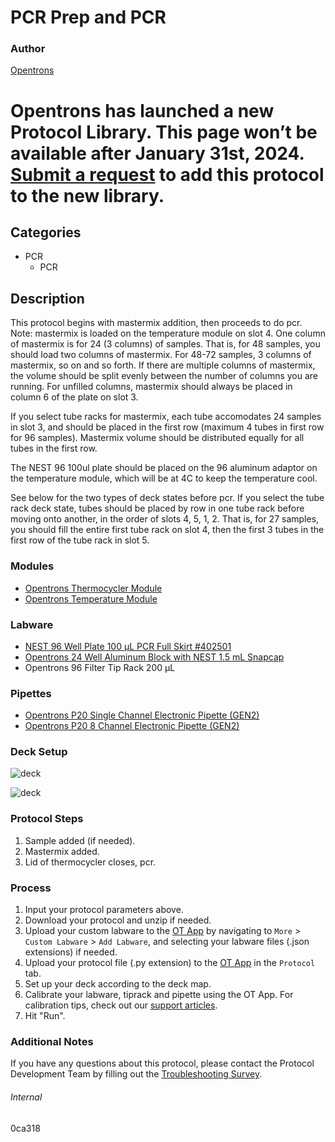 # PCR Prep and PCR


### Author
[Opentrons](https://opentrons.com/)



# Opentrons has launched a new Protocol Library. This page won’t be available after January 31st, 2024. [Submit a request](https://docs.google.com/forms/d/e/1FAIpQLSdYYp9QCKow4nn0KlCVsMS3HX0eJ0N9O7-erajKvcpT0lWbSg/viewform) to add this protocol to the new library.

## Categories
* PCR
	* PCR


## Description
This protocol begins with mastermix addition, then proceeds to do pcr. Note: mastermix is loaded on the temperature module on slot 4. One column of mastermix is for 24 (3 columns) of samples. That is, for 48 samples, you should load two columns of mastermix. For 48-72 samples, 3 columns of mastermix, so on and so forth. If there are multiple columns of mastermix, the volume should be split evenly between the number of columns you are running. For unfilled columns, mastermix should always be placed in column 6 of the plate on slot 3.

If you select tube racks for mastermix, each tube accomodates 24 samples in slot 3, and should be placed in the first row (maximum 4 tubes in first row for 96 samples). Mastermix volume should be distributed equally for all tubes in the first row. 

The NEST 96 100ul plate should be placed on the 96 aluminum adaptor on the temperature module, which will be at 4C to keep the temperature cool.

See below for the two types of deck states before pcr. If you select the tube rack deck state, tubes should be placed by row in one tube rack before moving onto another, in the order of slots 4, 5, 1, 2. That is, for 27 samples, you should fill the entire first tube rack on slot 4, then the first 3 tubes in the first row of the tube rack in slot 5.



### Modules
* [Opentrons Thermocycler Module](https://shop.opentrons.com/thermocycler-module-1/)
* [Opentrons Temperature Module](https://shop.opentrons.com/thermocycler-module-1/)


### Labware
* [NEST 96 Well Plate 100 µL PCR Full Skirt #402501](http://www.cell-nest.com/page94?_l=en&product_id=97&product_category=96)
* [Opentrons 24 Well Aluminum Block with NEST 1.5 mL Snapcap](https://shop.opentrons.com/collections/opentrons-tips/products/tube-rack-set-1)
* Opentrons 96 Filter Tip Rack 200 µL


### Pipettes
* [Opentrons P20 Single Channel Electronic Pipette (GEN2)](https://shop.opentrons.com/single-channel-electronic-pipette-p20/)
* [Opentrons P20 8 Channel Electronic Pipette (GEN2)](https://shop.opentrons.com/8-channel-electronic-pipette/)


### Deck Setup
![deck](https://opentrons-protocol-library-website.s3.amazonaws.com/custom-README-images/0ca318/Screen+Shot+2023-04-03+at+2.32.01+PM.png)

![deck](https://opentrons-protocol-library-website.s3.amazonaws.com/custom-README-images/0ca318/Screen+Shot+2023-04-03+at+2.33.02+PM.png)



### Protocol Steps
1. Sample added (if needed).
2. Mastermix added.
3. Lid of thermocycler closes, pcr.


### Process
1. Input your protocol parameters above.
2. Download your protocol and unzip if needed.
3. Upload your custom labware to the [OT App](https://opentrons.com/ot-app) by navigating to `More` > `Custom Labware` > `Add Labware`, and selecting your labware files (.json extensions) if needed.
4. Upload your protocol file (.py extension) to the [OT App](https://opentrons.com/ot-app) in the `Protocol` tab.
5. Set up your deck according to the deck map.
6. Calibrate your labware, tiprack and pipette using the OT App. For calibration tips, check out our [support articles](https://support.opentrons.com/en/collections/1559720-guide-for-getting-started-with-the-ot-2).
7. Hit "Run".


### Additional Notes
If you have any questions about this protocol, please contact the Protocol Development Team by filling out the [Troubleshooting Survey](https://protocol-troubleshooting.paperform.co/).


###### Internal
0ca318
